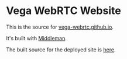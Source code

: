 # Vega WebRTC Website

This is the source for [vega-webrtc.github.io](http://vega-webrtc.github.io).

It's built with [Middleman](http://middlemanapp.com/).

The built source for the deployed site is
[here](https://github.com/vega-webrtc/vega-webrtc.github.io).
